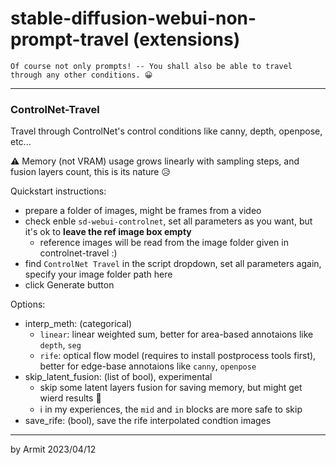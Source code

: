 # stable-diffusion-webui-non-prompt-travel (extensions)

    Of course not only prompts! -- You shall also be able to travel through any other conditions. 😀

----

### ControlNet-Travel

Travel through ControlNet's control conditions like canny, depth, openpose, etc...

⚠ Memory (not VRAM) usage grows linearly with sampling steps, and fusion layers count, this is its nature 😥

Quickstart instructions:

- prepare a folder of images, might be frames from a video
- check enble `sd-webui-controlnet`, set all parameters as you want, but it's ok to **leave the ref image box empty**
  - reference images will be read from the image folder given in controlnet-travel :)
- find `ControlNet Travel` in the script dropdown, set all parameters again, specify your image folder path here
- click Generate button

Options:

- interp_meth: (categorical)
  - `linear`: linear weighted sum, better for area-based annotaions like `depth`, `seg`
  - `rife`: optical flow model (requires to install postprocess tools first), better for edge-base annotaions like `canny`, `openpose`
- skip_latent_fusion: (list of bool), experimental
  - skip some latent layers fusion for saving memory, but might get wierd results 🤔
  - ℹ in my experiences, the `mid` and `in` blocks are more safe to skip
- save_rife: (bool), save the rife interpolated condtion images


----
by Armit
2023/04/12

